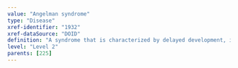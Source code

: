 ```yaml
---
value: "Angelman syndrome"
type: "Disease"
xref-identifier: "1932"
xref-dataSource: "DOID"
definition: "A syndrome that is characterized by delayed development, intellectual disability, severe speech impairment, and problems with movement and balance.|OMIM mapping confirmed by DO. [SN]."
level: "Level 2"
parents: [225]
---
```


